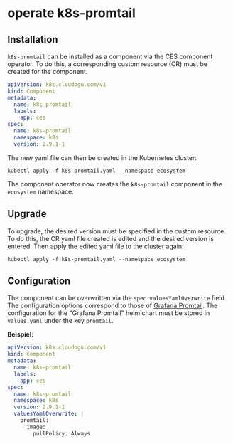 # operate k8s-promtail

## Installation

`k8s-promtail` can be installed as a component via the CES component operator.
To do this, a corresponding custom resource (CR) must be created for the component.

```yaml
apiVersion: k8s.cloudogu.com/v1
kind: Component
metadata:
  name: k8s-promtail
  labels:
    app: ces
spec:
  name: k8s-promtail
  namespace: k8s
  version: 2.9.1-1
```

The new yaml file can then be created in the Kubernetes cluster:

```shell
kubectl apply -f k8s-promtail.yaml --namespace ecosystem
```

The component operator now creates the `k8s-promtail` component in the `ecosystem` namespace.

## Upgrade

To upgrade, the desired version must be specified in the custom resource.
To do this, the CR yaml file created is edited and the desired version is entered.
Then apply the edited yaml file to the cluster again:

```shell
kubectl apply -f k8s-promtail.yaml --namespace ecosystem
```

## Configuration

The component can be overwritten via the `spec.valuesYamlOverwrite` field. The configuration options correspond to those of
[Grafana Promtail](https://artifacthub.io/packages/helm/grafana/promtail).
The configuration for the "Grafana Promtail" helm chart must be stored in `values.yaml` under the key `promtail`.

**Beispiel:**

```yaml
apiVersion: k8s.cloudogu.com/v1
kind: Component
metadata:
  name: k8s-promtail
  labels:
    app: ces
spec:
  name: k8s-promtail
  namespace: k8s
  version: 2.9.1-1
  valuesYamlOverwrite: |
    promtail:
      image:
        pullPolicy: Always
```
